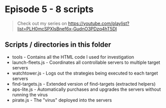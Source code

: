 # Episode 5 - 8 scripts

> Check out my series on
> https://youtube.com/playlist?list=PLH0mcSPXlsBnef6x-GudnO3PDzq4hT5Dl

## Scripts / directories in this folder
- tools - Contains all the HTML code I used for investigation
- launch-fleets.js - Coordinates all controllable servers to multiple target servers
- watchtower.js - Logs out the strategies being executed to each target servers
- find-targets.js - Extended version of find-targets (extracted helpers)
- aps-lite.js - Automatically purchases and upgrades the servers without running the virus
- pirate.js - The "virus" deployed into the servers

